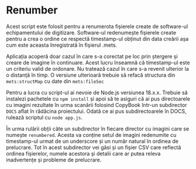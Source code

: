 # Renumber

Acest script este folosit pentru a renumerota fișierele create de software-ul echipamentului de digitizare. Software-ul redenumește fișierele create pentru a crea o ordine ce respectă timestamp-ul obținut din data creării așa cum este aceasta înregistrată în fișierul .mets. 

Aplicația acoperă doar cazul în care s-a corectat pe loc prin ștergere și creare de imagine în continuare.
Acest lucru înseamnă că timestamp-ul este un criteriu valid de ordonare.
Nu tratează cazul în care s-a revenit ulterior la o distanță în timp.
O versiune ulterioară trebuie să refacă structura din `mets:structMap` cu date din `mets:fileSec`

Pentru a lucra cu script-ul ai nevoie de Node.js versiunea 18.x.x. Trebuie să instalezi pachetele cu `npm install` și apoi să te asiguri că ai pus directoarele cu imagini rezultate în urma scanării folosind CopyBook într-un subdirector `DOCS` aflat în rădăcina proiectului. Odată ce ai pus subdirectoarele în DOCS, rulează scriptul cu `node app.js`.

În urma rulării obții câte un subdirector în fiecare director cu imagini care se numește `renumbered`. Acesta va conține setul de imagini redenumite cu timestamp-ul urmat de un underscore și un număr natural în ordinea de prelucrare.
Tot în acest subdirector vei găsi și un fișier CSV care reflectă ordinea fișierelor, numele acestora și detalii care ar putea releva inadvertențe și probleme de prelucrare.